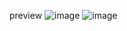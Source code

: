 preview
![image](https://github.com/user-attachments/assets/10631cb8-f602-4027-a1a7-117ed3a9f8c1)
![image](https://github.com/user-attachments/assets/e03d0273-2b7c-4503-8429-f55430d0e850)
